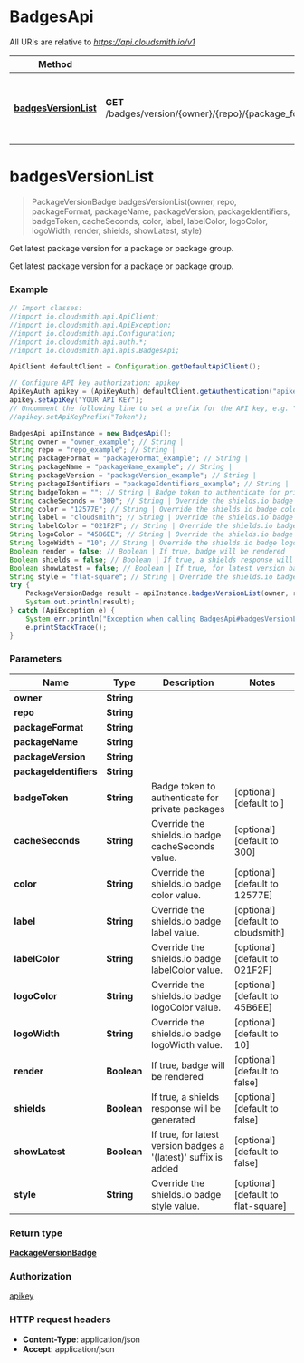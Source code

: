 # BadgesApi

All URIs are relative to *https://api.cloudsmith.io/v1*

Method | HTTP request | Description
------------- | ------------- | -------------
[**badgesVersionList**](BadgesApi.md#badgesVersionList) | **GET** /badges/version/{owner}/{repo}/{package_format}/{package_name}/{package_version}/{package_identifiers}/ | Get latest package version for a package or package group.


<a name="badgesVersionList"></a>
# **badgesVersionList**
> PackageVersionBadge badgesVersionList(owner, repo, packageFormat, packageName, packageVersion, packageIdentifiers, badgeToken, cacheSeconds, color, label, labelColor, logoColor, logoWidth, render, shields, showLatest, style)

Get latest package version for a package or package group.

Get latest package version for a package or package group.

### Example
```java
// Import classes:
//import io.cloudsmith.api.ApiClient;
//import io.cloudsmith.api.ApiException;
//import io.cloudsmith.api.Configuration;
//import io.cloudsmith.api.auth.*;
//import io.cloudsmith.api.apis.BadgesApi;

ApiClient defaultClient = Configuration.getDefaultApiClient();

// Configure API key authorization: apikey
ApiKeyAuth apikey = (ApiKeyAuth) defaultClient.getAuthentication("apikey");
apikey.setApiKey("YOUR API KEY");
// Uncomment the following line to set a prefix for the API key, e.g. "Token" (defaults to null)
//apikey.setApiKeyPrefix("Token");

BadgesApi apiInstance = new BadgesApi();
String owner = "owner_example"; // String | 
String repo = "repo_example"; // String | 
String packageFormat = "packageFormat_example"; // String | 
String packageName = "packageName_example"; // String | 
String packageVersion = "packageVersion_example"; // String | 
String packageIdentifiers = "packageIdentifiers_example"; // String | 
String badgeToken = ""; // String | Badge token to authenticate for private packages
String cacheSeconds = "300"; // String | Override the shields.io badge cacheSeconds value.
String color = "12577E"; // String | Override the shields.io badge color value.
String label = "cloudsmith"; // String | Override the shields.io badge label value.
String labelColor = "021F2F"; // String | Override the shields.io badge labelColor value.
String logoColor = "45B6EE"; // String | Override the shields.io badge logoColor value.
String logoWidth = "10"; // String | Override the shields.io badge logoWidth value.
Boolean render = false; // Boolean | If true, badge will be rendered
Boolean shields = false; // Boolean | If true, a shields response will be generated
Boolean showLatest = false; // Boolean | If true, for latest version badges a '(latest)' suffix is added
String style = "flat-square"; // String | Override the shields.io badge style value.
try {
    PackageVersionBadge result = apiInstance.badgesVersionList(owner, repo, packageFormat, packageName, packageVersion, packageIdentifiers, badgeToken, cacheSeconds, color, label, labelColor, logoColor, logoWidth, render, shields, showLatest, style);
    System.out.println(result);
} catch (ApiException e) {
    System.err.println("Exception when calling BadgesApi#badgesVersionList");
    e.printStackTrace();
}
```

### Parameters

Name | Type | Description  | Notes
------------- | ------------- | ------------- | -------------
 **owner** | **String**|  |
 **repo** | **String**|  |
 **packageFormat** | **String**|  |
 **packageName** | **String**|  |
 **packageVersion** | **String**|  |
 **packageIdentifiers** | **String**|  |
 **badgeToken** | **String**| Badge token to authenticate for private packages | [optional] [default to ]
 **cacheSeconds** | **String**| Override the shields.io badge cacheSeconds value. | [optional] [default to 300]
 **color** | **String**| Override the shields.io badge color value. | [optional] [default to 12577E]
 **label** | **String**| Override the shields.io badge label value. | [optional] [default to cloudsmith]
 **labelColor** | **String**| Override the shields.io badge labelColor value. | [optional] [default to 021F2F]
 **logoColor** | **String**| Override the shields.io badge logoColor value. | [optional] [default to 45B6EE]
 **logoWidth** | **String**| Override the shields.io badge logoWidth value. | [optional] [default to 10]
 **render** | **Boolean**| If true, badge will be rendered | [optional] [default to false]
 **shields** | **Boolean**| If true, a shields response will be generated | [optional] [default to false]
 **showLatest** | **Boolean**| If true, for latest version badges a &#39;(latest)&#39; suffix is added | [optional] [default to false]
 **style** | **String**| Override the shields.io badge style value. | [optional] [default to flat-square]

### Return type

[**PackageVersionBadge**](PackageVersionBadge.md)

### Authorization

[apikey](../README.md#apikey)

### HTTP request headers

 - **Content-Type**: application/json
 - **Accept**: application/json


